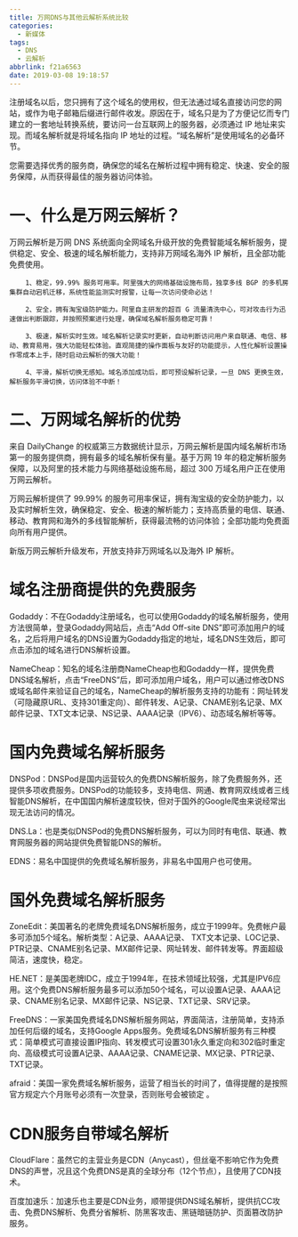```yaml
---
title: 万网DNS与其他云解析系统比较
categories:
  - 新媒体
tags:
  - DNS
  - 云解析
abbrlink: f21a6563
date: 2019-03-08 19:18:57
---
```


注册域名以后，您只拥有了这个域名的使用权，但无法通过域名直接访问您的网站，或作为电子邮箱后缀进行邮件收发。原因在于，域名只是为了方便记忆而专门建立的一套地址转换系统，要访问一台互联网上的服务器，必须通过 IP 地址来实现。而域名解析就是将域名指向 IP 地址的过程。“域名解析”是使用域名的必备环节。

您需要选择优秀的服务商，确保您的域名在解析过程中拥有稳定、快速、安全的服务保障，从而获得最佳的服务器访问体验。

# 一、什么是万网云解析？

万网云解析是万网 DNS 系统面向全网域名升级开放的免费智能域名解析服务，提供稳定、安全、极速的域名解析能力，支持非万网域名海外 IP 解析，且全部功能免费使用。

```
	1、稳定，99.99% 服务可用率。阿里强大的网络基础设施布局，独享多线 BGP 的多机房集群自动宕机迁移，系统性能监测实时报警，让每一次访问使命必达！

	2、安全，拥有淘宝级防护能力。阿里自主研发的超百 G 流量清洗中心，可对攻击行为迅速做出判断跟踪，并按照预案进行处理，确保域名解析服务稳定可靠！

	3、极速，解析实时生效。域名解析记录实时更新，自动判断访问用户来自联通、电信、移动、教育易用，强大功能轻松体验。直观简捷的操作面板与友好的功能提示，人性化解析设置操作零成本上手，随时启动云解析的强大功能！

	4、平滑，解析切换无感知。域名添加成功后，即可预设解析记录，一旦 DNS 更换生效，解析服务平滑切换，访问体验不中断！
```

# 二、万网域名解析的优势

来自 DailyChange 的权威第三方数据统计显示，万网云解析是国内域名解析市场第一的服务提供商，拥有最多的域名解析保有量。基于万网 19 年的稳定解析服务保障，以及阿里的技术能力与网络基础设施布局，超过 300 万域名用户正在使用万网云解析。

万网云解析提供了 99.99% 的服务可用率保证，拥有淘宝级的安全防护能力，以及实时解析生效，确保稳定、安全、极速的解析能力；支持高质量的电信、联通、移动、教育网和海外的多线智能解析，获得最流畅的访问体验；全部功能均免费面向所有用户提供。

新版万网云解析升级发布，开放支持非万网域名以及海外 IP 解析。


# 域名注册商提供的免费服务

Godaddy：不在Godaddy注册域名，也可以使用Godaddy的域名解析服务，使用方法很简单，登录Godaddy网站后，点击“Add Off-site DNS”即可添加用户的域名，之后将用户域名的DNS设置为Godaddy指定的地址，域名DNS生效后，即可点击添加的域名进行DNS解析设置。


NameCheap：知名的域名注册商NameCheap也和Godaddy一样，提供免费DNS域名解析，点击“FreeDNS”后，即可添加用户域名，用户可以通过修改DNS或域名邮件来验证自己的域名，NameCheap的解析服务支持的功能有：网址转发（可隐藏原URL、支持301重定向）、邮件转发、A记录、CNAME别名记录、MX邮件记录、TXT文本记录、NS记录、AAAA记录（IPV6）、动态域名解析等等。


# 国内免费域名解析服务

DNSPod：DNSPod是国内运营较久的免费DNS解析服务，除了免费服务外，还提供多项收费服务。DNSPod的功能较多，支持电信、网通、教育网双线或者三线智能DNS解析，在中国国内解析速度较快，但对于国外的Google爬虫来说经常出现无法访问的情况。


DNS.La：也是类似DNSPod的免费DNS解析服务，可以为同时有电信、联通、教育网服务器的网站提供免费智能DNS的解析。


EDNS：易名中国提供的免费域名解析服务，非易名中国用户也可使用。


# 国外免费域名解析服务


ZoneEdit：美国著名的老牌免费域名DNS解析服务，成立于1999年。免费帐户最多可添加5个域名。解析类型：A记录、AAAA记录、 TXT文本记录、LOC记录、PTR记录、CNAME别名记录、MX邮件记录、网址转发、邮件转发等。界面超级简洁，速度快，稳定。


HE.NET：是美国老牌IDC，成立于1994年，在技术领域比较强，尤其是IPV6应用。这个免费DNS解析服务最多可以添加50个域名，可以设置A记录、AAAA记录、CNAME别名记录、MX邮件记录、NS记录、TXT记录、SRV记录。


FreeDNS：一家美国免费域名DNS解析服务网站，界面简洁，注册简单，支持添加任何后缀的域名，支持Google Apps服务。免费域名DNS解析服务有三种模式：简单模式可直接设置IP指向、转发模式可设置301永久重定向和302临时重定向、高级模式可设置A记录、AAAA记录、CNAME记录、MX记录、PTR记录、TXT记录。


afraid：美国一家免费域名解析服务，运营了相当长的时间了，值得提醒的是按照官方规定六个月账号必须有一次登录，否则账号会被锁定 。


# CDN服务自带域名解析

CloudFlare：虽然它的主营业务是CDN（Anycast），但丝毫不影响它作为免费DNS的声誉，况且这个免费DNS是真的全球分布（12个节点），且使用了CDN技术。


百度加速乐：加速乐也主要是CDN业务，顺带提供DNS域名解析，提供抗CC攻击、免费DNS解析、免费分省解析、防黑客攻击、黑链暗链防护、页面篡改防护服务。